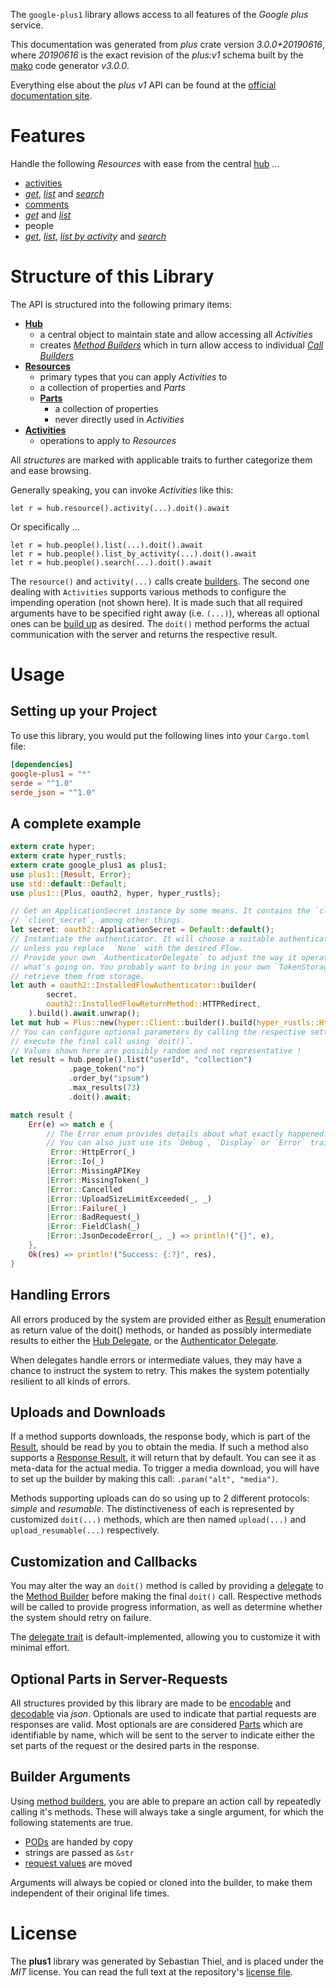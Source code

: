 <!---
DO NOT EDIT !
This file was generated automatically from 'src/mako/api/README.md.mako'
DO NOT EDIT !
-->
The `google-plus1` library allows access to all features of the *Google plus* service.

This documentation was generated from *plus* crate version *3.0.0+20190616*, where *20190616* is the exact revision of the *plus:v1* schema built by the [mako](http://www.makotemplates.org/) code generator *v3.0.0*.

Everything else about the *plus* *v1* API can be found at the
[official documentation site](https://developers.google.com/+/api/).
# Features

Handle the following *Resources* with ease from the central [hub](https://docs.rs/google-plus1/3.0.0+20190616/google_plus1/Plus) ... 

* [activities](https://docs.rs/google-plus1/3.0.0+20190616/google_plus1/api::Activity)
 * [*get*](https://docs.rs/google-plus1/3.0.0+20190616/google_plus1/api::ActivityGetCall), [*list*](https://docs.rs/google-plus1/3.0.0+20190616/google_plus1/api::ActivityListCall) and [*search*](https://docs.rs/google-plus1/3.0.0+20190616/google_plus1/api::ActivitySearchCall)
* [comments](https://docs.rs/google-plus1/3.0.0+20190616/google_plus1/api::Comment)
 * [*get*](https://docs.rs/google-plus1/3.0.0+20190616/google_plus1/api::CommentGetCall) and [*list*](https://docs.rs/google-plus1/3.0.0+20190616/google_plus1/api::CommentListCall)
* people
 * [*get*](https://docs.rs/google-plus1/3.0.0+20190616/google_plus1/api::PeopleGetCall), [*list*](https://docs.rs/google-plus1/3.0.0+20190616/google_plus1/api::PeopleListCall), [*list by activity*](https://docs.rs/google-plus1/3.0.0+20190616/google_plus1/api::PeopleListByActivityCall) and [*search*](https://docs.rs/google-plus1/3.0.0+20190616/google_plus1/api::PeopleSearchCall)




# Structure of this Library

The API is structured into the following primary items:

* **[Hub](https://docs.rs/google-plus1/3.0.0+20190616/google_plus1/Plus)**
    * a central object to maintain state and allow accessing all *Activities*
    * creates [*Method Builders*](https://docs.rs/google-plus1/3.0.0+20190616/google_plus1/client::MethodsBuilder) which in turn
      allow access to individual [*Call Builders*](https://docs.rs/google-plus1/3.0.0+20190616/google_plus1/client::CallBuilder)
* **[Resources](https://docs.rs/google-plus1/3.0.0+20190616/google_plus1/client::Resource)**
    * primary types that you can apply *Activities* to
    * a collection of properties and *Parts*
    * **[Parts](https://docs.rs/google-plus1/3.0.0+20190616/google_plus1/client::Part)**
        * a collection of properties
        * never directly used in *Activities*
* **[Activities](https://docs.rs/google-plus1/3.0.0+20190616/google_plus1/client::CallBuilder)**
    * operations to apply to *Resources*

All *structures* are marked with applicable traits to further categorize them and ease browsing.

Generally speaking, you can invoke *Activities* like this:

```Rust,ignore
let r = hub.resource().activity(...).doit().await
```

Or specifically ...

```ignore
let r = hub.people().list(...).doit().await
let r = hub.people().list_by_activity(...).doit().await
let r = hub.people().search(...).doit().await
```

The `resource()` and `activity(...)` calls create [builders][builder-pattern]. The second one dealing with `Activities` 
supports various methods to configure the impending operation (not shown here). It is made such that all required arguments have to be 
specified right away (i.e. `(...)`), whereas all optional ones can be [build up][builder-pattern] as desired.
The `doit()` method performs the actual communication with the server and returns the respective result.

# Usage

## Setting up your Project

To use this library, you would put the following lines into your `Cargo.toml` file:

```toml
[dependencies]
google-plus1 = "*"
serde = "^1.0"
serde_json = "^1.0"
```

## A complete example

```Rust
extern crate hyper;
extern crate hyper_rustls;
extern crate google_plus1 as plus1;
use plus1::{Result, Error};
use std::default::Default;
use plus1::{Plus, oauth2, hyper, hyper_rustls};

// Get an ApplicationSecret instance by some means. It contains the `client_id` and 
// `client_secret`, among other things.
let secret: oauth2::ApplicationSecret = Default::default();
// Instantiate the authenticator. It will choose a suitable authentication flow for you, 
// unless you replace  `None` with the desired Flow.
// Provide your own `AuthenticatorDelegate` to adjust the way it operates and get feedback about 
// what's going on. You probably want to bring in your own `TokenStorage` to persist tokens and
// retrieve them from storage.
let auth = oauth2::InstalledFlowAuthenticator::builder(
        secret,
        oauth2::InstalledFlowReturnMethod::HTTPRedirect,
    ).build().await.unwrap();
let mut hub = Plus::new(hyper::Client::builder().build(hyper_rustls::HttpsConnector::with_native_roots()), auth);
// You can configure optional parameters by calling the respective setters at will, and
// execute the final call using `doit()`.
// Values shown here are possibly random and not representative !
let result = hub.people().list("userId", "collection")
             .page_token("no")
             .order_by("ipsum")
             .max_results(73)
             .doit().await;

match result {
    Err(e) => match e {
        // The Error enum provides details about what exactly happened.
        // You can also just use its `Debug`, `Display` or `Error` traits
         Error::HttpError(_)
        |Error::Io(_)
        |Error::MissingAPIKey
        |Error::MissingToken(_)
        |Error::Cancelled
        |Error::UploadSizeLimitExceeded(_, _)
        |Error::Failure(_)
        |Error::BadRequest(_)
        |Error::FieldClash(_)
        |Error::JsonDecodeError(_, _) => println!("{}", e),
    },
    Ok(res) => println!("Success: {:?}", res),
}

```
## Handling Errors

All errors produced by the system are provided either as [Result](https://docs.rs/google-plus1/3.0.0+20190616/google_plus1/client::Result) enumeration as return value of
the doit() methods, or handed as possibly intermediate results to either the 
[Hub Delegate](https://docs.rs/google-plus1/3.0.0+20190616/google_plus1/client::Delegate), or the [Authenticator Delegate](https://docs.rs/yup-oauth2/*/yup_oauth2/trait.AuthenticatorDelegate.html).

When delegates handle errors or intermediate values, they may have a chance to instruct the system to retry. This 
makes the system potentially resilient to all kinds of errors.

## Uploads and Downloads
If a method supports downloads, the response body, which is part of the [Result](https://docs.rs/google-plus1/3.0.0+20190616/google_plus1/client::Result), should be
read by you to obtain the media.
If such a method also supports a [Response Result](https://docs.rs/google-plus1/3.0.0+20190616/google_plus1/client::ResponseResult), it will return that by default.
You can see it as meta-data for the actual media. To trigger a media download, you will have to set up the builder by making
this call: `.param("alt", "media")`.

Methods supporting uploads can do so using up to 2 different protocols: 
*simple* and *resumable*. The distinctiveness of each is represented by customized 
`doit(...)` methods, which are then named `upload(...)` and `upload_resumable(...)` respectively.

## Customization and Callbacks

You may alter the way an `doit()` method is called by providing a [delegate](https://docs.rs/google-plus1/3.0.0+20190616/google_plus1/client::Delegate) to the 
[Method Builder](https://docs.rs/google-plus1/3.0.0+20190616/google_plus1/client::CallBuilder) before making the final `doit()` call. 
Respective methods will be called to provide progress information, as well as determine whether the system should 
retry on failure.

The [delegate trait](https://docs.rs/google-plus1/3.0.0+20190616/google_plus1/client::Delegate) is default-implemented, allowing you to customize it with minimal effort.

## Optional Parts in Server-Requests

All structures provided by this library are made to be [encodable](https://docs.rs/google-plus1/3.0.0+20190616/google_plus1/client::RequestValue) and 
[decodable](https://docs.rs/google-plus1/3.0.0+20190616/google_plus1/client::ResponseResult) via *json*. Optionals are used to indicate that partial requests are responses 
are valid.
Most optionals are are considered [Parts](https://docs.rs/google-plus1/3.0.0+20190616/google_plus1/client::Part) which are identifiable by name, which will be sent to 
the server to indicate either the set parts of the request or the desired parts in the response.

## Builder Arguments

Using [method builders](https://docs.rs/google-plus1/3.0.0+20190616/google_plus1/client::CallBuilder), you are able to prepare an action call by repeatedly calling it's methods.
These will always take a single argument, for which the following statements are true.

* [PODs][wiki-pod] are handed by copy
* strings are passed as `&str`
* [request values](https://docs.rs/google-plus1/3.0.0+20190616/google_plus1/client::RequestValue) are moved

Arguments will always be copied or cloned into the builder, to make them independent of their original life times.

[wiki-pod]: http://en.wikipedia.org/wiki/Plain_old_data_structure
[builder-pattern]: http://en.wikipedia.org/wiki/Builder_pattern
[google-go-api]: https://github.com/google/google-api-go-client

# License
The **plus1** library was generated by Sebastian Thiel, and is placed 
under the *MIT* license.
You can read the full text at the repository's [license file][repo-license].

[repo-license]: https://github.com/Byron/google-apis-rsblob/main/LICENSE.md
